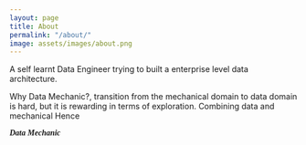 ```yaml
---
layout: page
title: About
permalink: "/about/"
image: assets/images/about.png
---
```

<style>
    /* Apply the Pacifico font */
    .catchy-text {
        font-family: 'Pacifico', cursive;
        font-style: italic;
        font-weight: bold;
    }
</style>

A self learnt Data Engineer trying to built a enterprise level data architecture. 

Why Data Mechanic?, transition from the mechanical domain to data domain is hard, but it is rewarding in terms of exploration. Combining data and mechanical Hence

<span class="catchy-text">Data Mechanic</span>

<!-- Self learning Data Engineering is hard when you want to move from different domain, especially from non - computer science background. As a person from Mechanical Engineering background I went through the process of learning(Still learning) the jargons of Data Engineering. 


I aim to debunk all the techical terms in an understandable way and make the transition process smooth. There are lot of terminologies and tools involved in Data Engineering, once the basics are well understood, it can be used in different applications.


The world of Data Engineering involves numerous technologies and tools, such as API, SQL, Clusters, Servers, SSH, Cloud, Git, etc. I intend to break down these terminologies and tools in a way that's easily comprehensible, drawing parallels with my own experience.


Building a enterprise level data architecture is challenging, My goal is to make Data Engineering accessible for individuals from diverse backgrounds to be able to achieve that. 



 -->

